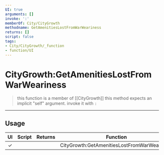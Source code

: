 ```yaml
---
UI: true
arguments: []
invoke: ':'
memberOf: City/CityGrowth
methodname: GetAmenitiesLostFromWarWeariness
returns: []
script: false
tags:
- City/CityGrowth/_function
- function/UI
---
```

# CityGrowth:GetAmenitiesLostFromWarWeariness
> this function is a member of [[CityGrowth]]
> this method expects an implicit "self" argument. invoke it with `:`
-----
## Usage
|  UI | Script | Returns | Function | Arguments |
|:---:|:------:|-------:|:--------:|:---------|
|✓| ||CityGrowth:GetAmenitiesLostFromWarWeariness||
